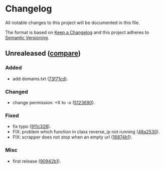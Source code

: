 # Changelog
All notable changes to this project will be documented in this file.

The format is based on [Keep a Changelog](http://keepachangelog.com/en/1.0.0/)
and this project adheres to [Semantic Versioning](http://semver.org/spec/v2.0.0.html).

## Unrealeased ([compare](https://github.com/zevtyardt/zone-h/compare/90942b1c3547b3bc44e6f64a4c57b527be5e7dfa...HEAD))

### Added
- add domains.txt ([73f71cd](https://github.com/zevtyardt/zone-h/commit/73f71cd028fcb73298c9989950a86295f08b1da9)).

### Changed
- change permission: +X to -x ([5123690](https://github.com/zevtyardt/zone-h/commit/512369065da688eb7c020677969d6339f3ad445f)).

### Fixed
- fix typo ([911c328](https://github.com/zevtyardt/zone-h/commit/911c328fa8175770bfefa9689c4cd32ddf5761eb)).
- FIX: problem which function in class reverse_ip not running ([48a2530](https://github.com/zevtyardt/zone-h/commit/48a2530cf61c4fbd51f564496eeb348ae1081db0)).
- FIX: scrapper does not stop when an empty url ([16874b1](https://github.com/zevtyardt/zone-h/commit/16874b1ed28a2bf2763d967752a2e83dfcc9e282)).

### Misc
- first release ([90942b1](https://github.com/zevtyardt/zone-h/commit/90942b1c3547b3bc44e6f64a4c57b527be5e7dfa)).


